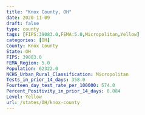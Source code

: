 ```yaml
---
title: "Knox County, OH"
date: 2020-11-09
draft: false
type: county
tags: [FIPS:39083.0,FEMA:5.0,Micropolitan,Yellow]
categories: [OH]
County: Knox County
State: OH
FIPS: 39083.0
FEMA_Region: 5.0
Population: 62322.0
NCHS_Urban_Rural_Classification: Micropolitan
Tests_in_prior_14_days: 358.0
Fourteen_day_test_rate_per_100000: 574.0
Percent_Positivity_in_prior_14_days: 0.084
Level: Yellow
url: /states/OH/knox-county
---
```



